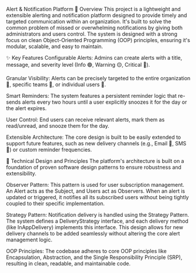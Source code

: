 Alert & Notification Platform 📣
Overview
This project is a lightweight and extensible alerting and notification platform designed to provide timely and targeted communication within an organization. It's built to solve the common problem of missed or overwhelming notifications by giving both administrators and users control. The system is designed with a strong focus on clean Object-Oriented Programming (OOP) principles, ensuring it's modular, scalable, and easy to maintain.

✨ Key Features
Configurable Alerts: Admins can create alerts with a title, message, and severity level (Info 🟢, Warning 🟡, Critical 🔴).

Granular Visibility: Alerts can be precisely targeted to the entire organization 🏢, specific teams 👥, or individual users 👤.

Smart Reminders: The system features a persistent reminder logic that re-sends alerts every two hours until a user explicitly snoozes it for the day or the alert expires.

User Control: End users can receive relevant alerts, mark them as read/unread, and snooze them for the day.

Extensible Architecture: The core design is built to be easily extended to support future features, such as new delivery channels (e.g., Email 📧, SMS 📱) or custom reminder frequencies.

🧠 Technical Design and Principles
The platform's architecture is built on a foundation of proven software design patterns to ensure robustness and extensibility.

Observer Pattern: This pattern is used for user subscription management. An Alert acts as the Subject, and Users act as Observers. When an alert is updated or triggered, it notifies all its subscribed users without being tightly coupled to their specific implementation.

Strategy Pattern: Notification delivery is handled using the Strategy Pattern. The system defines a DeliveryStrategy interface, and each delivery method (like InAppDelivery) implements this interface. This design allows for new delivery channels to be added seamlessly without altering the core alert management logic.

OOP Principles: The codebase adheres to core OOP principles like Encapsulation, Abstraction, and the Single Responsibility Principle (SRP), resulting in clean, readable, and maintainable code.
